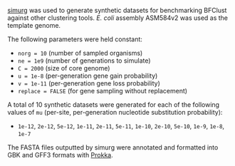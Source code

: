 [simurg](https://github.com/iferres/simurg) was used to generate synthetic datasets for benchmarking BFClust against other clustering tools. *E. coli* assembly ASM584v2 was used as the template genome.

The following parameters were held constant:
- ```norg = 10``` (number of sampled organisms)
- ```ne = 1e9``` (number of generations to simulate)
- ```C = 2000``` (size of core genome)
- ```u = 1e-8``` (per-generation gene gain probability)
- ```v = 1e-11``` (per-generation gene loss probability)
- ```replace = FALSE``` (for gene sampling without replacement)

A total of 10 synthetic datasets were generated for each of the following values of ```mu``` (per-site, per-generation nucleotide substitution probability):
- ```1e-12```, ```2e-12```, ```5e-12```, ```1e-11```, ```2e-11```, ```5e-11```, ```1e-10```, ```2e-10```, ```5e-10```, ```1e-9```, ```1e-8```, ```1e-7```

The FASTA files outputted by simurg were annotated and formatted into GBK and GFF3 formats with [Prokka](https://github.com/tseemann/prokka).
